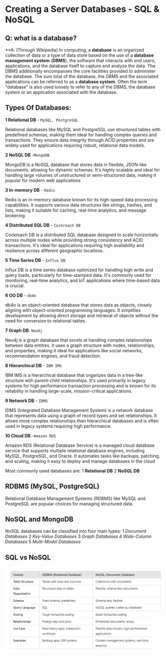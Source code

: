 # Creating a Server Databases - SQL & NoSQL

## Q: what is a database?
**A: 
(Through Wikipedia)
In computing, a **database** is an organized collection of data or a type of data store based on the use of a **database management system** (**DBMS**), the software that interacts with end users, applications, and the database itself to capture and analyze the data. The DBMS additionally encompasses the core facilities provided to administer the database. The sum total of the database, the DBMS and the associated applications can be referred to as a **database system**. Often the term "database" is also used loosely to refer to any of the DBMS, the database system or an application associated with the database.

## Types Of Databases:
**1 Relational DB** - `MySQL, PostgreSQL`

Relational databases like MySQL and PostgreSQL use structured tables with 	 predefined schemas, making them ideal for handling complex queries and transactions. They ensure data integrity through ACID properties and are widely used for applications requiring robust, relational data models.

**2 NoSQL DB** -`MongoDB` 

MongoDB is a NoSQL database that stores data in flexible, JSON-like documents, allowing for dynamic schemas. It's highly scalable and ideal for handling large volumes of unstructured or semi-structured data, making it popular for modern web applications

**3 In-memory DB** - `Redis`

Redis is an in-memory database known for its high-speed data processing capabilities. It supports various data structures like strings, hashes, and lists, making it suitable for caching, real-time analytics, and message brokering. 

**4 Distributed SQL DB** - `Cockroach DB`  

Cockroach DB is a distributed SQL database designed to scale horizontally across multiple nodes while providing strong consistency and ACID transactions. It's ideal for applications requiring high availability and resilience across different geographic locations. 

**5 Time Series DB** - `Influx DB`

Influx DB is a time series database optimized for handling high write and query loads, particularly for time-stamped data. It's commonly used for monitoring, real-time analytics, and IoT applications where time-based data is crucial. 

**6 OO DB** - `db4o` 

db4o is an object-oriented database that stores data as objects, closely aligning with object-oriented programming languages. It simplifies development by allowing direct storage and retrieval of objects without the need for conversion to relational tables. 

**7 Graph DB**: `Neo4j` 

Neo4j is a graph database that excels at handling complex relationships between data entities. It uses a graph structure with nodes, relationships, and properties, making it ideal for applications like social networks, recommendation engines, and fraud detection.

**8 Hierarchical DB** - `IBM IMS` 

IBM IMS is a hierarchical database that organizes data in a tree-like structure with parent-child relationships. It's used primarily in legacy systems for high performance transaction processing and is known for its reliability in handling large-scale, mission-critical applications. 

**9 Network DB** - `IDMS` 

IDMS (Integrated Database Management System) is a network database that represents data using a graph of record types and set relationships. It allows more complex relationships than hierarchical databases and is often used in legacy systems requiring high performance.

**10 Cloud DB** -`Amazon RDS `

Amazon RDS (Relational Database Service) is a managed cloud database service that supports multiple relational database engines, including MySQL, PostgreSQL, and Oracle. It automates tasks like backups, patching, and scaling, making it easy to deploy and manage databases in the cloud

Most commonly used databases are: 
1 **Relational DB** 
2 **NoSQL DB**

## RDBMS (MySQL, PostgreSQL)

Relational Database Management Systems (RDBMS) like MySQL and PostgreSQL are popular choices for managing structured data. 

## NoSQL and MongoDB

NoSQL databases can be classified into four main types: 
1 *Document Databases* 
2 *Key-Value Databases* 
3 *Graph Databases* 
4 *Wide-Column Databases* 
5 *Multi-Model Databases*

## SQL vs NoSQL
![Difference between SQL and NoSQL](SQL%20vs%20NoSQL.jpeg)

